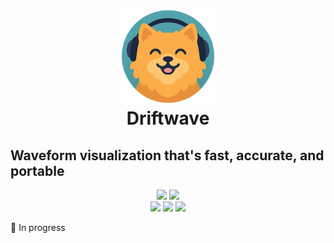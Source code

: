 <h1 align="center">
	<img src="https://raw.githubusercontent.com/ldayton/Driftwave/main/assets/logo.png" width="150" alt="Logo"/><br/>
	Driftwave
</h1>

## Waveform visualization that's fast, accurate, and portable

<p align="center">
  <a href="https://github.com/ldayton/Driftwave/actions/workflows/ci.yml"><img src="https://img.shields.io/github/actions/workflow/status/ldayton/Driftwave/ci.yml?style=for-the-badge&label=WASM&color=brightgreen&logoColor=white"></a>
  <a href="https://github.com/ldayton/Driftwave/actions/workflows/docs.yml"><img src="https://img.shields.io/github/actions/workflow/status/ldayton/Driftwave/docs.yml?style=for-the-badge&label=Docs&color=brightgreen&logoColor=white"></a>
  <br>
  <a href="https://github.com/ldayton/Driftwave/actions/workflows/build-windows.yml"><img src="https://img.shields.io/github/actions/workflow/status/ldayton/Driftwave/build-windows.yml?style=for-the-badge&label=Windows&color=brightgreen&logoColor=white"></a>
  <a href="https://github.com/ldayton/Driftwave/actions/workflows/build-mac.yml"><img src="https://img.shields.io/github/actions/workflow/status/ldayton/Driftwave/build-mac.yml?style=for-the-badge&label=Mac&color=brightgreen&logoColor=white"></a>
  <a href="https://github.com/ldayton/Driftwave/actions/workflows/build-linux.yml"><img src="https://img.shields.io/github/actions/workflow/status/ldayton/Driftwave/build-linux.yml?style=for-the-badge&label=Linux&color=brightgreen&logoColor=white"></a>
</p>

<p>
🚧 In progress
</p>